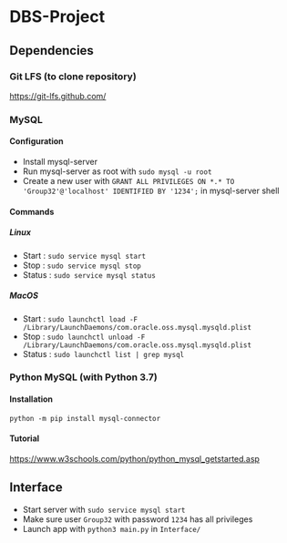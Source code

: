 # DBS-Project

## Dependencies
### Git LFS (to clone repository)
https://git-lfs.github.com/

### MySQL
#### Configuration
- Install mysql-server
- Run mysql-server as root with `sudo mysql -u root`
- Create a new user with `GRANT ALL PRIVILEGES ON *.* TO 'Group32'@'localhost' IDENTIFIED BY '1234';` in mysql-server shell

#### Commands
##### Linux
- Start : `sudo service mysql start`
- Stop : `sudo service mysql stop`
- Status : `sudo service mysql status`
##### MacOS
- Start : `sudo launchctl load -F /Library/LaunchDaemons/com.oracle.oss.mysql.mysqld.plist`
- Stop : `sudo launchctl unload -F /Library/LaunchDaemons/com.oracle.oss.mysql.mysqld.plist`
- Status : `sudo launchctl list | grep mysql`

### Python MySQL (with Python 3.7)
#### Installation
`python -m pip install mysql-connector`

#### Tutorial
https://www.w3schools.com/python/python_mysql_getstarted.asp

## Interface
- Start server with `sudo service mysql start`
- Make sure user `Group32` with password `1234` has all privileges
- Launch app with `python3 main.py` in `Interface/`

